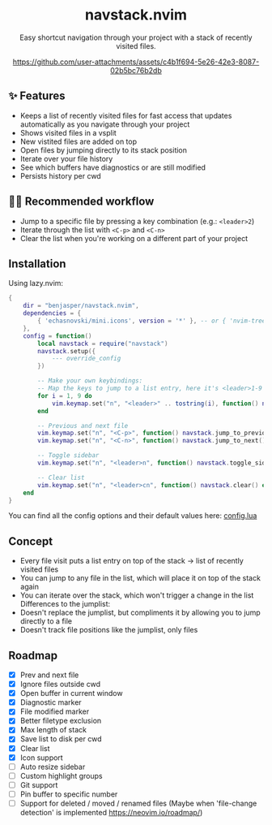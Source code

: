 <div align="center">

# navstack.nvim

Easy shortcut navigation through your project with a stack of recently visited files.

https://github.com/user-attachments/assets/c4b1f694-5e26-42e3-8087-02b5bc76b2db

</div>

## ✨ Features
- Keeps a list of recently visited files for fast access that updates automatically as you navigate through your project
- Shows visited files in a vsplit
- New vistited files are added on top
- Open files by jumping directly to its stack position
- Iterate over your file history
- See which buffers have diagnostics or are still modified
- Persists history per cwd

## 👍🏻 Recommended workflow
- Jump to a specific file by pressing a key combination (e.g.: `<leader>2`)
- Iterate through the list with `<C-p>` and `<C-n>`
- Clear the list when you're working on a different part of your project

## Installation
Using lazy.nvim:
```lua
{
	dir = "benjasper/navstack.nvim",
	dependencies = {
		{ 'echasnovski/mini.icons', version = '*' }, -- or { 'nvim-tree/nvim-web-devicons', version = '*' }
	},
	config = function()
		local navstack = require("navstack")
		navstack.setup({
			--- override_config
		})

		-- Make your own keybindings:
		-- Map the keys to jump to a list entry, here it's <leader>1-9
		for i = 1, 9 do
			vim.keymap.set("n", "<leader>" .. tostring(i), function() navstack.jump_to(i) end, { noremap = true, silent = true })
		end

		-- Previous and next file
		vim.keymap.set("n", "<C-p>", function() navstack.jump_to_previous() end, { noremap = true, silent = true })
		vim.keymap.set("n", "<C-n>", function() navstack.jump_to_next() end, { noremap = true, silent = true })

		-- Toggle sidebar
		vim.keymap.set("n", "<leader>n", function() navstack.toggle_sidebar() end, { noremap = true, silent = true })

		-- Clear list
		vim.keymap.set("n", "<leader>cn", function() navstack.clear() end, { noremap = true, silent = true })
	end
}
```

You can find all the config options and their default values here: [config.lua](lua/navstack/config.lua)

## Concept
- Every file visit puts a list entry on top of the stack -> list of recently visited files
- You can jump to any file in the list, which will place it on top of the stack again
- You can iterate over the stack, which won't trigger a change in the list
Differences to the jumplist:
- Doesn't replace the jumplist, but compliments it by allowing you to jump directly to a file
- Doesn't track file positions like the jumplist, only files

## Roadmap
- [x] Prev and next file
- [x] Ignore files outside cwd
- [x] Open buffer in current window
- [x] Diagnostic marker
- [x] File modified marker
- [x] Better filetype exclusion
- [x] Max length of stack
- [x] Save list to disk per cwd
- [x] Clear list
- [x] Icon support
- [ ] Auto resize sidebar
- [ ] Custom highlight groups
- [ ] Git support
- [ ] Pin buffer to specific number
- [ ] Support for deleted / moved / renamed files (Maybe when 'file-change detection' is implemented https://neovim.io/roadmap/)
